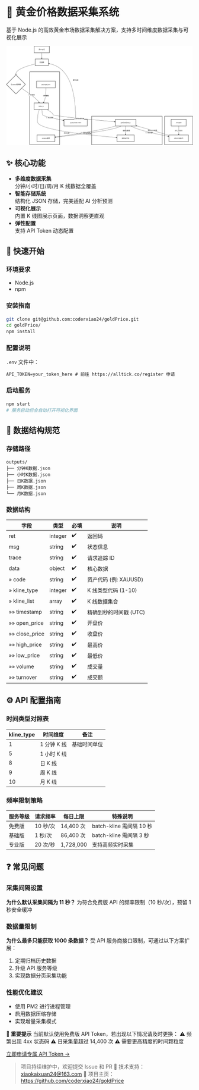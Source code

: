 # 🏅 黄金价格数据采集系统

基于 Node.js 的高效黄金市场数据采集解决方案，支持多时间维度数据采集与可视化展示

![数据采集系统架构](./public/pic.png)

## ✨ 核心功能

- **多维度数据采集**  
  分钟/小时/日/周/月 K 线数据全覆盖
- **智能存储系统**  
  结构化 JSON 存储，完美适配 AI 分析预测
- **可视化展示**  
  内置 K 线图展示页面，数据洞察更直观
- **弹性配置**  
  支持 API Token 动态配置

## 🚀 快速开始

### 环境要求

- Node.js
- npm

### 安装指南

```bash
git clone git@github.com:coderxiao24/goldPrice.git
cd goldPrice/
npm install
```

### 配置说明

`.env` 文件中：

```
API_TOKEN=your_token_here # 前往 https://alltick.co/register 申请
```

### 启动服务

```bash
npm start
# 服务启动后会自动打开可视化界面
```

## 📂 数据结构规范

### 存储路径

```
outputs/
├── 分钟K数据.json
├── 小时K数据.json
├── 日K数据.json
├── 周K数据.json
└── 月K数据.json
```

### 数据结构

| 字段           | 类型    | 必填 | 说明                   |
| -------------- | ------- | ---- | ---------------------- |
| ret            | integer | ✔️   | 返回码                 |
| msg            | string  | ✔️   | 状态信息               |
| trace          | string  | ✔️   | 请求追踪 ID            |
| data           | object  | ✔️   | 核心数据               |
| » code         | string  | ✔️   | 资产代码 (例: XAUUSD)  |
| » kline_type   | integer | ✔️   | K 线类型代码 (1-10)    |
| » kline_list   | array   | ✔️   | K 线数据集合           |
| »» timestamp   | string  | ✔️   | 精确到秒的时间戳 (UTC) |
| »» open_price  | string  | ✔️   | 开盘价                 |
| »» close_price | string  | ✔️   | 收盘价                 |
| »» high_price  | string  | ✔️   | 最高价                 |
| »» low_price   | string  | ✔️   | 最低价                 |
| »» volume      | string  | ✔️   | 成交量                 |
| »» turnover    | string  | ✔️   | 成交额                 |

## ⚙️ API 配置指南

### 时间类型对照表

| kline_type | 时间维度    | 备注         |
| ---------- | ----------- | ------------ |
| 1          | 1 分钟 K 线 | 基础时间单位 |
| 5          | 1 小时 K 线 |              |
| 8          | 日 K 线     |              |
| 9          | 周 K 线     |              |
| 10         | 月 K 线     |              |

### 频率限制策略

| 服务等级 | 请求频率 | 每日上限  | 特殊说明                 |
| -------- | -------- | --------- | ------------------------ |
| 免费版   | 10 秒/次 | 14,400 次 | batch-kline 需间隔 10 秒 |
| 基础版   | 1 秒/次  | 86,400 次 | batch-kline 需间隔 3 秒  |
| 专业版   | 20 次/秒 | 1,728,000 | 支持高频实时采集         |

## ❓ 常见问题

### 采集间隔设置

**为什么默认采集间隔为 11 秒？**
为符合免费版 API 的频率限制（10 秒/次），预留 1 秒安全缓冲

### 数据量限制

**为什么最多只能获取 1000 条数据？**
受 API 服务商接口限制，可通过以下方案扩展：

1. 定期归档历史数据
2. 升级 API 服务等级
3. 实现数据分页采集功能

### 性能优化建议

- 使用 PM2 进行进程管理
- 启用数据压缩存储
- 实现增量采集模式

**📌 重要提示**
当前默认使用免费版 API Token，若出现以下情况请及时更换：
⚠️ 频繁出现 4xx 状态码
⚠️ 日采集量超过 14,400 次
⚠️ 需要更高精度的时间颗粒度

[立即申请专属 API Token →](https://alltick.co/register)

> 项目持续维护中，欢迎提交 Issue 和 PR
> 📧 技术支持：xiaokaixuan24@163.com
> 🔗 项目主页：https://github.com/coderxiao24/goldPrice
